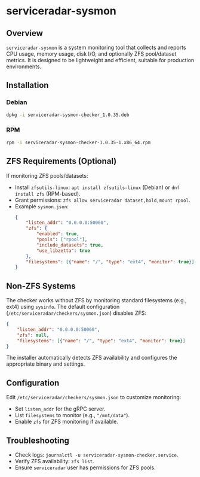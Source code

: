 # serviceradar-sysmon

## Overview
`serviceradar-sysmon` is a system monitoring tool that collects and reports CPU usage, memory usage, disk I/O, and optionally ZFS pool/dataset metrics. It is designed to be lightweight and efficient, suitable for production environments.

## Installation

### Debian
```bash
dpkg -i serviceradar-sysmon-checker_1.0.35.deb
```

### RPM
```bash
rpm -i serviceradar-sysmon-checker-1.0.35-1.x86_64.rpm
```

## ZFS Requirements (Optional)
If monitoring ZFS pools/datasets:
- Install `zfsutils-linux`: `apt install zfsutils-linux` (Debian) or `dnf install zfs` (RPM-based).
- Grant permissions: `zfs allow serviceradar dataset,hold,mount rpool`.
- Example `sysmon.json`:
  ```json
  {
      "listen_addr": "0.0.0.0:50060",
      "zfs": {
          "enabled": true,
          "pools": ["rpool"],
          "include_datasets": true,
          "use_libzetta": true
      },
      "filesystems": [{"name": "/", "type": "ext4", "monitor": true}]
  }
  ```

## Non-ZFS Systems
The checker works without ZFS by monitoring standard filesystems (e.g., ext4) using `sysinfo`. The default configuration (`/etc/serviceradar/checkers/sysmon.json`) disables ZFS:
```json
{
    "listen_addr": "0.0.0.0:50060",
    "zfs": null,
    "filesystems": [{"name": "/", "type": "ext4", "monitor": true}]
}
```
The installer automatically detects ZFS availability and configures the appropriate binary and settings.

## Configuration
Edit `/etc/serviceradar/checkers/sysmon.json` to customize monitoring:
- Set `listen_addr` for the gRPC server.
- List `filesystems` to monitor (e.g., `"/mnt/data"`).
- Enable `zfs` for ZFS monitoring if available.

## Troubleshooting
- Check logs: `journalctl -u serviceradar-sysmon-checker.service`.
- Verify ZFS availability: `zfs list`.
- Ensure `serviceradar` user has permissions for ZFS pools.
